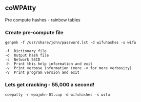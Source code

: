 ## coWPAtty

Pre compute hashes - rainbow tables

### Create pre-compute file

```text
genpmk -f /usr/share/john/password.lst -d wifuhashes -s wifu

-f 	Dictionary file
-d 	Output hash file
-s 	Network SSID
-h 	Print this help information and exit
-v 	Print verbose information (more -v for more verbosity)
-V 	Print program version and exit
```

### Lets get cracking - 55,000 a second!
```text
cowpatty -r wpajohn-01.cap -d wifuhashes -s wifu


```


